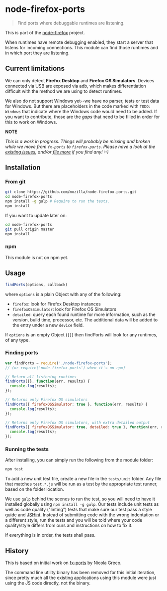 # node-firefox-ports

> Find ports where debuggable runtimes are listening.

This is part of the [node-firefox](https://github.com/mozilla/node-firefox) project.

When runtimes have remote debugging enabled, they start a server that listens for incoming connections. This module can find those runtimes and in which port they are listening.

## Current limitations

We can only detect **Firefox Desktop** and **Firefox OS Simulators**. Devices connected via USB are exposed via adb, which makes differentiation difficult with the method we are using to detect runtimes.

We also do not support Windows yet--we have no parser, tests or test data for Windows. But there are placeholders in the code marked with `TODO: Windows` that indicate where the Windows code would need to be added. If you want to contribute, those are the *gaps* that need to be filled in order for this to work on Windows.

**NOTE**

*This is a work in progress. Things will probably be missing and broken while we move from `fx-ports` to `firefox-ports`. Please have a look at the [existing issues](https://github.com/mozilla/node-firefox-ports/issues), and/or [file more](https://github.com/mozilla/node-firefox-ports/issues/new) if you find any! :-)*

## Installation

### From git

```bash
git clone https://github.com/mozilla/node-firefox-ports.git
cd node-firefox-ports
npm install -g gulp # Require to run the tests.
npm install
```

If you want to update later on:

```bash
cd node-firefox-ports
git pull origin master
npm install
```

### npm

This module is not on npm yet.

## Usage

```javascript
findPorts(options, callback)
```

where `options` is a plain Object with any of the following:

* `firefox`: look for Firefox Desktop instances
* `firefoxOSSimulator`: look for Firefox OS Simulators
* `detailed`: query each found runtime for more information, such as the version, build time, processor, etc. The additional data will be added to the entry under a new `device` field.

If `options` is an empty Object (`{}`) then findPorts will look for any runtimes, of any type.

### Finding ports

```javascript
var findPorts = require('./node-firefox-ports');
// (or require('node-firefox-ports') when it's on npm)

// Return all listening runtimes
findPorts({}, function(err, results) {
  console.log(results);
});

// Returns only Firefox OS simulators
findPorts({ firefoxOSSimulator: true }, function(err, results) {
  console.log(results);
});

// Returns only Firefox OS simulators, with extra detailed output
findPorts({ firefoxOSSimulator: true, detailed: true }, function(err, results) {
  console.log(results);
});
```

### Running the tests

After installing, you can simply run the following from the module folder:

```bash
npm test
```

To add a new unit test file, create a new file in the `tests/unit` folder. Any file that matches `test.*.js` will be run as a test by the appropriate test runner, based on the folder location.

We use `gulp` behind the scenes to run the test, so you will need to have it installed globally using `npm install -g gulp`. Our tests include unit tests as well as code quality ("linting") tests that make sure our test pass a style guide and [JSHint](http://jshint.com/). Instead of submitting code with the wrong indentation or a different style, run the tests and you will be told where your code quality/style differs from ours and instructions on how to fix it.

If everything is in order, the tests shall pass.

## History

This is based on initial work on [fx-ports](https://github.com/nicola/fx-ports) by Nicola Greco.

The command line utility binary has been removed for this initial iteration, since pretty much all the existing applications using this module were just using the JS code directly, not the binary.
